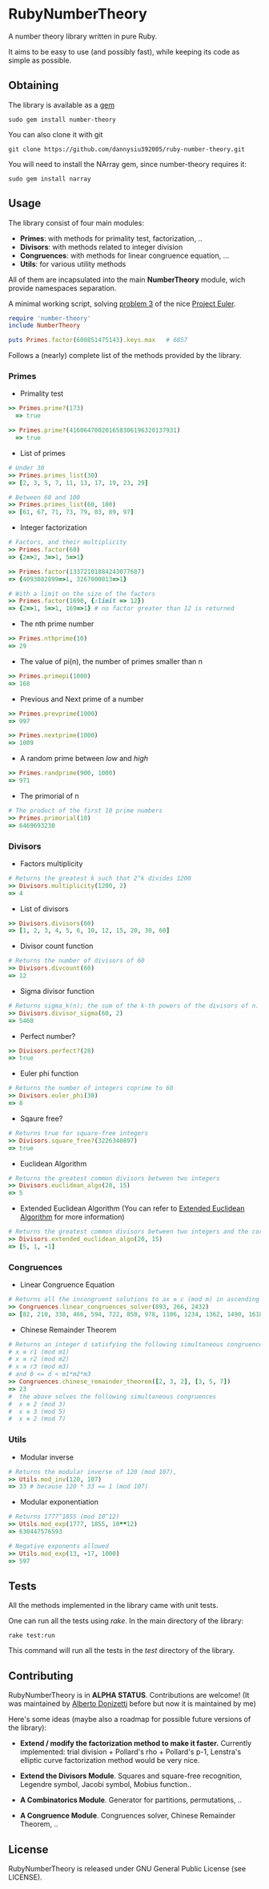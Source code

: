 RubyNumberTheory
================

A number theory library written in pure Ruby. 

It aims to be easy to use (and possibly fast), while keeping its code as simple as possible.

Obtaining
---------

The library is available as a [gem](https://rubygems.org/gems/number-theory)
```
sudo gem install number-theory
```

You can also clone it with git
```
git clone https://github.com/dannysiu392005/ruby-number-theory.git
```

You will need to install the NArray gem, since number-theory requires it:
```
sudo gem install narray
```

Usage
-----

The library consist of four main modules:

* **Primes**: with methods for primality test, factorization, ..
* **Divisors**: with methods related to integer division
* **Congruences**: with methods for linear congruence equation, ...
* **Utils**: for various utility methods

All of them are incapsulated into the main **NumberTheory** module, wich provide namespaces separation.

A minimal working script, solving [problem 3](http://projecteuler.net/problem=3) of the nice [Project Euler](http://projecteuler.net/).

```ruby
require 'number-theory'
include NumberTheory

puts Primes.factor(600851475143).keys.max   # 6857 
```

Follows a (nearly) complete list of the methods provided by the library.

### Primes

* Primality test
```ruby
>> Primes.prime?(173)
  => true
```
```ruby
>> Primes.prime?(416064700201658306196320137931)
  => true
```

* List of primes
```ruby
# Under 30
>> Primes.primes_list(30)
=> [2, 3, 5, 7, 11, 13, 17, 19, 23, 29]
```
```ruby
# Between 60 and 100
>> Primes.primes_list(60, 100)
=> [61, 67, 71, 73, 79, 83, 89, 97]
```

* Integer factorization
```ruby
# Factors, and their multiplicity
>> Primes.factor(60)
=> {2=>2, 3=>1, 5=>1} 
```
```ruby
>> Primes.factor(13372101884243077687)
=> {4093082899=>1, 3267000013=>1}
```
```ruby
# With a limit on the size of the factors
>> Primes.factor(1690, {:limit => 12})
=> {2=>1, 5=>1, 169=>1} # no factor greater than 12 is returned
```

* The nth prime number
```ruby
>> Primes.nthprime(10)
=> 29
```

* The value of pi(n), the number of primes smaller than n
```ruby
>> Primes.primepi(1000)
=> 168
```

* Previous and Next prime of a number
```ruby
>> Primes.prevprime(1000)
=> 997
```
```ruby
>> Primes.nextprime(1000)
=> 1009
```

* A random prime between *low* and *high*
```ruby
>> Primes.randprime(900, 1000)
=> 971
```

* The primorial of n
```ruby
# The product of the first 10 prime numbers
>> Primes.primorial(10)
=> 6469693230
```


### Divisors

* Factors multiplicity
```ruby
# Returns the greatest k such that 2^k divides 1200
>> Divisors.multiplicity(1200, 2)
=> 4
```

* List of divisors
```ruby
>> Divisors.divisors(60)
=> [1, 2, 3, 4, 5, 6, 10, 12, 15, 20, 30, 60]
```

* Divisor count function
```ruby
# Returns the number of divisors of 60
>> Divisors.divcount(60)
=> 12
```

* Sigma divisor function
```ruby
# Returns sigma_k(n); the sum of the k-th powers of the divisors of n.
>> Divisors.divisor_sigma(60, 2)
=> 5460
```

* Perfect number?
```ruby
>> Divisors.perfect?(28)
=> true
```

* Euler phi function
```ruby
# Returns the number of integers coprime to 60
>> Divisors.euler_phi(30)
=> 8
```

* Sqaure free?
```ruby
# Returns true for square-free integers
>> Divisors.square_free?(3226340897)
=> true
```

* Euclidean Algorithm
```ruby
# Returns the greatest common divisors between two integers
>> Divisors.euclidean_algo(20, 15)
=> 5
```

* Extended Euclidean Algorithm
(You can refer to [Extended Euclidean Algorithm](https://en.wikipedia.org/wiki/Extended_Euclidean_algorithm) for more information)
```ruby
# Returns the greatest common divisors between two integers and the corresponding Bézout coefficients
>> Divisors.extended_euclidean_algo(20, 15)
=> [5, 1, -1]
```

### Congruences

* Linear Congruence Equation
```ruby
# Returns all the incongruent solutions to ax ≡ c (mod m) in ascending order
>> Congruences.linear_congruences_solver(893, 266, 2432)
=> [82, 210, 338, 466, 594, 722, 850, 978, 1106, 1234, 1362, 1490, 1618, 1746, 1874, 2002, 2130, 2258, 2386]
```

* Chinese Remainder Theorem
```ruby
# Returns an integer d satisfying the following simultaneous congruences
# x ≡ r1 (mod m1)
# x ≡ r2 (mod m2)
# x ≡ r3 (mod m3)
# and 0 <= d < m1*m2*m3
>> Congruences.chinese_remainder_theorem([2, 3, 2], [3, 5, 7])
=> 23
#  the above solves the following simultaneous congruences
#  x ≡ 2 (mod 3)
#  x ≡ 3 (mod 5)
#  x ≡ 2 (mod 7)
```

### Utils

* Modular inverse
```ruby
# Returns the modular inverse of 120 (mod 107),
>> Utils.mod_inv(120, 107)
=> 33 # because 120 * 33 == 1 (mod 107)
```

* Modular exponentiation
```ruby
# Returns 1777^1855 (mod 10^12)
>> Utils.mod_exp(1777, 1855, 10**12)
=> 630447576593
```
```ruby
# Negative exponents allowed
>> Utils.mod_exp(13, -17, 1000)
=> 597
```

Tests
---------

All the methods implemented in the library came with unit tests. 

One can run all the tests using *rake*. In the main directory of the library:

    rake test:run

This command will run all the tests in the *test* directory of the library.


Contributing
------------

RubyNumberTheory is in **ALPHA STATUS**. Contributions are welcome!
(It was maintained by [Alberto Donizetti](https://github.com/ALTree) before but now it is maintained by me)

Here's some ideas (maybe also a roadmap for possible future versions of the library):

* **Extend / modify the factorization method to make it faster.** Currently implemented: trial division + Pollard's rho + Pollard's p-1, 
Lenstra's elliptic curve factorization method would be very nice.

* **Extend the Divisors Module**. Squares and square-free recognition, Legendre symbol, Jacobi symbol, Mobius function..

* **A Combinatorics Module**. Generator for partitions, permutations, ..

* **A Congruence Module**. Congruences solver, Chinese Remainder Theorem, ..

License
------------

RubyNumberTheory is released under GNU General Public License (see LICENSE).


